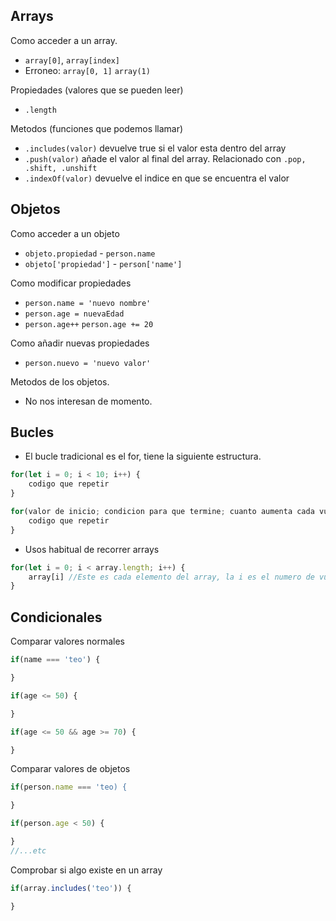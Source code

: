 ## Arrays

Como acceder a un array.

 - `array[0]`, `array[index]`
 - Erroneo: `array[0, 1]` `array(1)`

Propiedades (valores que se pueden leer)

 - `.length`

Metodos (funciones que podemos llamar)

 - `.includes(valor)` devuelve true si el valor esta dentro del array
 - `.push(valor)` añade el valor al final del array. Relacionado con `.pop, .shift, .unshift`
 - `.indexOf(valor)` devuelve el indice en que se encuentra el valor

## Objetos

Como acceder a un objeto

 - `objeto.propiedad` - `person.name`
 - `objeto['propiedad']` - `person['name']`

Como modificar propiedades

 - `person.name = 'nuevo nombre'`
 - `person.age = nuevaEdad`
 - `person.age++` `person.age += 20`

Como añadir nuevas propiedades

 - `person.nuevo = 'nuevo valor'`

Metodos de los objetos.

 - No nos interesan de momento.

## Bucles

 - El bucle tradicional es el for, tiene la siguiente estructura.

 ```js
 for(let i = 0; i < 10; i++) {
     codigo que repetir
 }
 ```
 ```js
 for(valor de inicio; condicion para que termine; cuanto aumenta cada vuelta) {
     codigo que repetir
 }
 ```

 - Usos habitual de recorrer arrays

 ```js
 for(let i = 0; i < array.length; i++) {
     array[i] //Este es cada elemento del array, la i es el numero de vueltas que lleva el bucle
 }
 ```

 ## Condicionales

 Comparar valores normales

 ```js
 if(name === 'teo') {

 }

 if(age <= 50) {

 }

 if(age <= 50 && age >= 70) {

 }
 ```

 Comparar valores de objetos
 ```js
 if(person.name === 'teo) {

 }

 if(person.age < 50) {

 }
 //...etc
 ```

Comprobar si algo existe en un array
```js
if(array.includes('teo')) {

}
```

